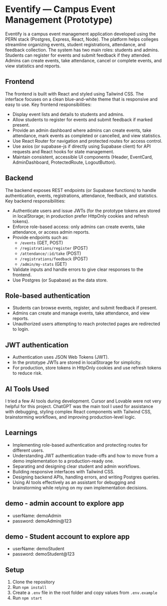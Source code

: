 # Eventify — Campus Event Management (Prototype)

Eventify is a campus event management application developed using the PERN stack (Postgres, Express, React, Node). The platform helps colleges streamline organizing events, student registrations, attendance, and feedback collection. The system has two main roles: students and admins. Students can register for events and submit feedback if they attended. Admins can create events, take attendance, cancel or complete events, and view statistics and reports.

## Frontend

The frontend is built with React and styled using Tailwind CSS. The interface focuses on a clean blue-and-white theme that is responsive and easy to use. Key frontend responsibilities:

- Display event lists and details to students and admins.
- Allow students to register for events and submit feedback if marked present.
- Provide an admin dashboard where admins can create events, take attendance, mark events as completed or cancelled, and view statistics.
- Use React Router for navigation and protected routes for access control.
- Use axios (or supabase-js if directly using Supabase client) for API requests and React hooks for state management.
- Maintain consistent, accessible UI components (Header, EventCard, AdminDashboard, ProtectedRoute, LogoutButton).

## Backend

The backend exposes REST endpoints (or Supabase functions) to handle authentication, events, registrations, attendance, feedback, and statistics. Key backend responsibilities:

- Authenticate users and issue JWTs (for the prototype tokens are stored in localStorage; in production prefer HttpOnly cookies and refresh tokens).
- Enforce role-based access: only admins can create events, take attendance, or access admin reports.
- Provide endpoints such as:
  - `/events` (GET, POST)
  - `/registrations/register` (POST)
  - `/attendance/:id/take` (POST)
  - `/registrations/feedback` (POST)
  - `/admin/my-stats` (GET)
- Validate inputs and handle errors to give clear responses to the frontend.
- Use Postgres (or Supabase) as the data store.

## Role-based authentication

- Students can browse events, register, and submit feedback if present.
- Admins can create and manage events, take attendance, and view reports.
- Unauthorized users attempting to reach protected pages are redirected to login.

## JWT authentication

- Authentication uses JSON Web Tokens (JWT).
- In the prototype JWTs are stored in localStorage for simplicity.
- For production, store tokens in HttpOnly cookies and use refresh tokens to reduce risk.

## AI Tools Used

I tried a few AI tools during development. Cursor and Lovable were not very helpful for this project. ChatGPT was the main tool I used for assistance with debugging, styling complex React components with Tailwind CSS, brainstorming workflows, and improving production-level logic.

## Learnings

- Implementing role-based authentication and protecting routes for different users.
- Understanding JWT authentication trade-offs and how to move from a demo implementation to a production-ready one.
- Separating and designing clear student and admin workflows.
- Building responsive interfaces with Tailwind CSS.
- Designing backend APIs, handling errors, and writing Postgres queries.
- Using AI tools effectively as an assistant for debugging and brainstorming while relying on my own implementation decisions.

## demo -  admin account to explore app  
   - userName: demoAdmin
   - password: demoAdmin@123

## demo - Student account to explore app  
   - userName: demoStudent
   - password: demoStudent@123

## Setup
1. Clone the repository  
2. Run `npm install`  
3. Create a `.env` file in the root folder and copy values from `.env.example`  
4. Run `npm start`  
